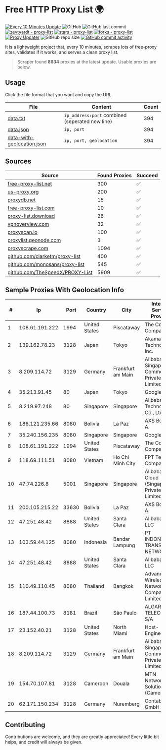 
# Free HTTP Proxy List 🌍

[![Every 10 Minutes Update](https://github.com/mertguvencli/http-proxy-list/actions/workflows/main.yml/badge.svg?branch=main)](https://github.com/mertguvencli/http-proxy-list/actions/workflows/main.yml)
![GitHub](https://img.shields.io/github/license/mertguvencli/http-proxy-list)
![GitHub last commit](https://img.shields.io/github/last-commit/mertguvencli/http-proxy-list)
[![zevtyardt - proxy-list](https://img.shields.io/static/v1?label=zevtyardt&message=proxy-list&color=blue&logo=github)](https://github.com/zevtyardt/proxy-list "Go to GitHub repo")
[![stars - proxy-list](https://img.shields.io/github/stars/zevtyardt/proxy-list?style=social)](https://github.com/zevtyardt/proxy-list)
[![forks - proxy-list](https://img.shields.io/github/forks/zevtyardt/proxy-list?style=social)](https://github.com/zevtyardt/proxy-list)
[![Proxy Updater](https://github.com/zevtyardt/proxy-list/workflows/Proxy%20Updater/badge.svg)](https://github.com/zevtyardt/proxy-list/actions?query=workflow:"Proxy+Updater")
![GitHub repo size](https://img.shields.io/github/repo-size/zevtyardt/proxy-list)
[![GitHub commit activity](https://img.shields.io/github/commit-activity/m/zevtyardt/proxy-list?logo=commits)](https://github.com/zevtyardt/proxy-list/commits/main)

It is a lightweight project that, every 10 minutes, scrapes lots of free-proxy sites, validates if it works, and serves a clean proxy list.

> Scraper found **8634** proxies at the latest update. Usable proxies are below.

## Usage

Click the file format that you want and copy the URL.

|File|Content|Count|
|----|-------|-----|
|[data.txt](https://raw.githubusercontent.com/mertguvencli/http-proxy-list/main/proxy-list/data.txt)|`ip_address:port` combined (seperated new line)|394|
|[data.json](https://raw.githubusercontent.com/mertguvencli/http-proxy-list/main/proxy-list/data.json)|`ip, port`|394|
|[data-with-geolocation.json](https://raw.githubusercontent.com/mertguvencli/http-proxy-list/main/proxy-list/data-with-geolocation.json)|`ip, port, geolocation`|394|

## Sources

|Source|Found Proxies|Succeed|
|------|-------------|-------|
|[free-proxy-list.net](https://free-proxy-list.net)|300|✅|
|[us-proxy.org](https://www.us-proxy.org)|200|✅|
|[proxydb.net](http://proxydb.net)|15|✅|
|[free-proxy-list.com](https://free-proxy-list.com/?page=&port=&type%5B%5D=http&type%5B%5D=https&up_time=0&search=Search)|10|✅|
|[proxy-list.download](https://www.proxy-list.download/HTTP)|26|✅|
|[vpnoverview.com](https://vpnoverview.com/privacy/anonymous-browsing/free-proxy-servers)|32|✅|
|[proxyscan.io](https://www.proxyscan.io)|100|✅|
|[proxylist.geonode.com](https://proxylist.geonode.com/api/proxy-list?limit=300&page=1&sort_by=lastChecked&sort_type=desc&protocols=http,https)|3|✅|
|[proxyscrape.com](https://api.proxyscrape.com/v2/?request=displayproxies&protocol=http&timeout=10000&country=all&ssl=all&anonymity=all)|1094|✅|
|[github.com/clarketm/proxy-list](https://raw.githubusercontent.com/clarketm/proxy-list/master/proxy-list-raw.txt)|400|✅|
|[github.com/monosans/proxy-list](https://raw.githubusercontent.com/monosans/proxy-list/main/proxies/http.txt)|545|✅|
|[github.com/TheSpeedX/PROXY-List](https://raw.githubusercontent.com/TheSpeedX/PROXY-List/master/http.txt)|5909|✅|


## Sample Proxies With Geolocation Info

|#|Ip|Port|Country|City|Internet Service Provider|
|-|--|----|-------|----|-------------------------|
|1|108.61.191.222|1994|United States|Piscataway|The Constant Company|
|2|139.162.78.23|3128|Japan|Tokyo|Akamai Technologies, Inc.|
|3|8.209.114.72|3129|Germany|Frankfurt am Main|Alibaba.com Singapore E-Commerce Private Limited|
|4|35.213.91.45|80|Japan|Tokyo|Google LLC|
|5|8.219.97.248|80|Singapore|Singapore|Alibaba (US) Technology Co., Ltd.|
|6|186.121.235.66|8080|Bolivia|La Paz|AXS Bolivia S. A.|
|7|35.240.156.235|8080|Singapore|Singapore|Google LLC|
|8|108.61.191.222|1994|United States|Piscataway|The Constant Company|
|9|118.69.111.51|8080|Vietnam|Ho Chi Minh City|FPT Telecom Company|
|10|47.74.226.8|5001|Singapore|Singapore|Alibaba Cloud (Singapore) Private Limited|
|11|200.105.215.22|33630|Bolivia|La Paz|AXS Bolivia S. A.|
|12|47.251.48.42|8888|United States|Santa Clara|Alibaba.com LLC|
|13|103.59.44.125|8080|Indonesia|Bandar Lampung|PT INDONESIA TRANS NETWORK|
|14|47.251.48.42|8888|United States|Santa Clara|Alibaba.com LLC|
|15|110.49.110.45|8080|Thailand|Bangkok|Advanced Wireless Network Company Limited|
|16|187.44.100.73|8181|Brazil|São Paulo|ALGAR TELECOM S/A|
|17|23.152.40.21|3128|United States|North Miami|Host-Engine.com|
|18|8.209.114.72|3129|Germany|Frankfurt am Main|Alibaba.com Singapore E-Commerce Private Limited|
|19|154.70.107.81|3128|Cameroon|Douala|MTN Network Solutions (Cameroon)|
|20|62.171.150.234|3128|Germany|Nuremberg|Contabo GmbH|



## Contributing

Contributions are welcome, and they are greatly appreciated! Every
little bit helps, and credit will always be given.

